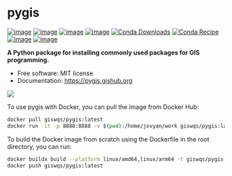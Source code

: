 # pygis

[![image](https://mybinder.org/badge_logo.svg)](https://mybinder.org/v2/gh/opengeos/pygis/HEAD)
[![image](https://img.shields.io/pypi/v/pygis.svg)](https://pypi.python.org/pypi/pygis)
[![image](https://img.shields.io/conda/vn/conda-forge/pygis.svg)](https://anaconda.org/conda-forge/pygis)
[![image](https://pepy.tech/badge/pygis)](https://pepy.tech/project/pygis)
[![Conda Downloads](https://img.shields.io/conda/dn/conda-forge/pygis.svg)](https://anaconda.org/conda-forge/pygis)
[![Conda Recipe](https://img.shields.io/badge/recipe-pygis-green.svg)](https://github.com/conda-forge/pygis-feedstock)
[![image](https://img.shields.io/badge/YouTube-Channel-red)](https://www.youtube.com/c/QiushengWu)
[![image](https://img.shields.io/twitter/follow/giswqs?style=social)](https://twitter.com/giswqs)

**A Python package for installing commonly used packages for GIS programming.**

- Free software: MIT license
- Documentation: https://pygis.gishub.org

[![](https://i.imgur.com/bKFts2R.png)](https://pygis.gishub.org)

To use pygis with Docker, you can pull the image from Docker Hub:

```bash
docker pull giswqs/pygis:latest
docker run -it -p 8888:8888 -v $(pwd):/home/jovyan/work giswqs/pygis:latest
```

To build the Docker image from scratch using the Dockerfile in the root directory, you can run:

```bash
docker buildx build --platform linux/amd64,linux/arm64 -t giswqs/pygis:latest .
docker push giswqs/pygis:latest
```
